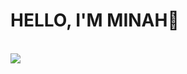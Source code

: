 
<h1 tabindex="-1" dir="auto">
HELLO, I'M MINAH👏
</h1>
<br>
  <img src="https://m.blog.naver.com/PostView.naver?isHttpsRedirect=true&blogId=983310&logNo=220993828997&view=img_9">
